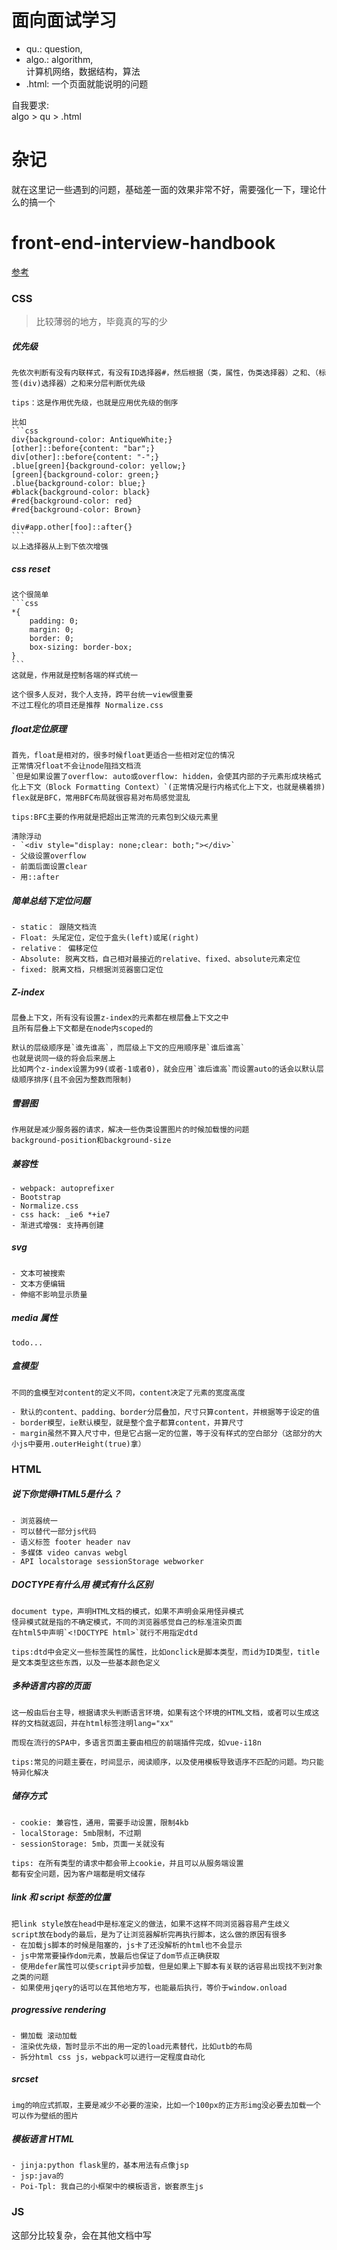 # 面向面试学习
- qu.: question,<br>
- algo.: algorithm,<br>计算机网络，数据结构，算法
- .html: 一个页面就能说明的问题

自我要求:<br>
algo > qu > .html

# 杂记
就在这里记一些遇到的问题，基础差一面的效果非常不好，需要强化一下，理论什么的搞一个

# front-end-interview-handbook
[参考](https://github.com/yangshun/front-end-interview-handbook)

### CSS
> 比较薄弱的地方，毕竟真的写的少

##### **优先级**
    先依次判断有没有内联样式，有没有ID选择器#，然后根据（类，属性，伪类选择器）之和、（标签(div)选择器）之和来分层判断优先级

    tips：这是作用优先级，也就是应用优先级的倒序

    比如
    ```css
    div{background-color: AntiqueWhite;}
    [other]::before{content: "bar";}
    div[other]::before{content: "-";}
    .blue[green]{background-color: yellow;}
    [green]{background-color: green;}
    .blue{background-color: blue;}
    #black{background-color: black}
    #red{background-color: red}
    #red{background-color: Brown}

    div#app.other[foo]::after{}
    ```
    以上选择器从上到下依次增强


##### **css reset**
    这个很简单
    ```css
    *{
        padding: 0;
        margin: 0;
        border: 0;
        box-sizing: border-box;
    }
    ```
    这就是，作用就是控制各端的样式统一

    这个很多人反对，我个人支持，跨平台统一view很重要
    不过工程化的项目还是推荐 Normalize.css


##### **float定位原理**
    首先，float是相对的，很多时候float更适合一些相对定位的情况
    正常情况float不会让node阻挡文档流
    `但是如果设置了overflow: auto或overflow: hidden，会使其内部的子元素形成块格式化上下文（Block Formatting Context）`(正常情况是行内格式化上下文，也就是横着排)
    flex就是BFC，常用BFC布局就很容易对布局感觉混乱

    tips:BFC主要的作用就是把超出正常流的元素包到父级元素里

    清除浮动
    - `<div style="display: none;clear: both;"></div>`
    - 父级设置overflow
    - 前面后面设置clear
    - 用::after


##### **简单总结下定位问题**
    - static： 跟随文档流
    - Float: 头尾定位，定位于盒头(left)或尾(right)
    - relative： 偏移定位
    - Absolute: 脱离文档，自己相对最接近的relative、fixed、absolute元素定位
    - fixed: 脱离文档，只根据浏览器窗口定位

##### **Z-index**
    层叠上下文，所有没有设置z-index的元素都在根层叠上下文之中
    且所有层叠上下文都是在node内scoped的

    默认的层级顺序是`谁先谁高`，而层级上下文的应用顺序是`谁后谁高`
    也就是说同一级的将会后来居上
    比如两个z-index设置为99(或者-1或者0)，就会应用`谁后谁高`而设置auto的话会以默认层级顺序排序(且不会因为整数而限制)

##### 雪碧图
    作用就是减少服务器的请求，解决一些伪类设置图片的时候加载慢的问题
    background-position和background-size

##### 兼容性
    - webpack: autoprefixer
    - Bootstrap
    - Normalize.css
    - css hack: _ie6 *+ie7
    - 渐进式增强: 支持再创建

##### svg
    - 文本可被搜索
    - 文本方便编辑
    - 伸缩不影响显示质量

##### media 属性
    todo...

##### 盒模型
    不同的盒模型对content的定义不同，content决定了元素的宽度高度

    - 默认的content、padding、border分层叠加，尺寸只算content，并根据等于设定的值
    - border模型，ie默认模型，就是整个盒子都算content，并算尺寸
    - margin虽然不算入尺寸中，但是它占据一定的位置，等于没有样式的空白部分（这部分的大小js中要用.outerHeight(true)拿）

### HTML

##### **说下你觉得HTML5是什么？**
    - 浏览器统一
    - 可以替代一部分js代码
    - 语义标签 footer header nav
    - 多媒体 video canvas webgl
    - API localstorage sessionStorage webworker

##### **DOCTYPE有什么用 模式有什么区别**
    document type，声明HTML文档的模式，如果不声明会采用怪异模式
    怪异模式就是指的不确定模式，不同的浏览器感觉自己的标准渲染页面
    在html5中声明`<!DOCTYPE html>`就行不用指定dtd

    tips:dtd中会定义一些标签属性的属性，比如onclick是脚本类型，而id为ID类型，title是文本类型这些东西，以及一些基本颜色定义

##### **多种语言内容的页面**
    这一般由后台主导，根据请求头判断语言环境，如果有这个环境的HTML文档，或者可以生成这样的文档就返回，并在html标签注明lang="xx"

    而现在流行的SPA中，多语言页面主要由相应的前端插件完成，如vue-i18n

    tips:常见的问题主要在，时间显示，阅读顺序，以及使用模板导致语序不匹配的问题。均只能特异化解决

##### **储存方式**
    - cookie: 兼容性，通用，需要手动设置，限制4kb
    - localStorage: 5mb限制，不过期
    - sessionStorage: 5mb，页面一关就没有

    tips: 在所有类型的请求中都会带上cookie，并且可以从服务端设置
    都有安全问题，因为客户端都是明文储存

##### **link 和 script 标签的位置**
    把link style放在head中是标准定义的做法，如果不这样不同浏览器容易产生歧义
    script放在body的最后，是为了让浏览器解析完再执行脚本，这么做的原因有很多
    - 在加载js脚本的时候是阻塞的，js卡了还没解析的html也不会显示
    - js中常常要操作dom元素，放最后也保证了dom节点正确获取
    - 使用defer属性可以使script异步加载，但是如果上下脚本有关联的话容易出现找不到对象之类的问题
    - 如果使用jqery的话可以在其他地方写，也能最后执行，等价于window.onload

##### **progressive rendering**
    - 懒加载 滚动加载
    - 渲染优先级，暂时显示不出的用一定的load元素替代，比如utb的布局
    - 拆分html css js，webpack可以进行一定程度自动化

##### **srcset**
    img的响应式抓取，主要是减少不必要的渲染，比如一个100px的正方形img没必要去加载一个可以作为壁纸的图片

##### **模板语言 HTML**
    - jinja:python flask里的，基本用法有点像jsp
    - jsp:java的
    - Poi-Tpl: 我自己的小框架中的模板语言，嵌套原生js

### JS
这部分比较复杂，会在其他文档中写
